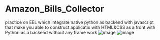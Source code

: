 # Amazon_Bills_Collector
practice on EEL which integrate native python as backend with javascript that make you able to construct applicatio with HTML&amp;CSS as a front with Python as a backend without any frame work
![image](https://user-images.githubusercontent.com/55447090/132650395-c33e4963-6cb0-40e5-a7a6-4adafe691f26.png)
![image](https://user-images.githubusercontent.com/55447090/132650475-ec775c32-3fc8-40f2-8431-7ab1e1d51507.png)
